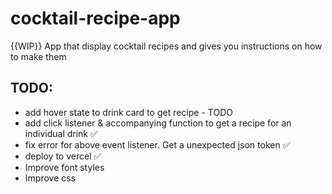 # cocktail-recipe-app
{{WIP}} App that display cocktail recipes and gives you instructions on how to make them 


## TODO: 
  * add hover state to drink card to get recipe - TODO 
  * add click listener & accompanying function to get a recipe for an individual drink  ✅
  * fix error for above event listener. Get a unexpected json token ✅ 
  * deploy to vercel ✅ 
  * Improve font styles 
  * Improve css 
   
  
  


